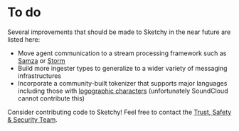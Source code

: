 # To do

Several improvements that should be made to Sketchy in the near future are listed here:

* Move agent communication to a stream processing framework such as [Samza](http://samza.incubator.apache.org/) or [Storm](http://storm-project.net/)
* Build more ingester types to generalize to a wider variety of messaging infrastructures
* Incorporate a community-built tokenizer that supports major languages including those with [logographic characters](http://en.wikipedia.org/wiki/Logogram) (unfortunately SoundCloud cannot contribute this)

Consider contributing code to Sketchy! Feel free to contact the [Trust, Safety & Security Team](mailto:sketchy@soundcloud.com).
